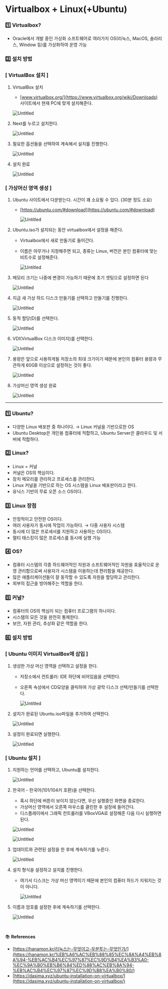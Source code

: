 # Virtualbox + Linux(+Ubuntu)

### 1️⃣ Virtualbox?

- Oracle에서 개발 중인 가상화 소프트웨어로 여러가지 OS(리눅스, MacOS, 솔라리스, Window 등)를 가상화하여 운영 가능

### 2️⃣ 설치 방법

### [ VirtualBox  설치 ]

1. VirtualBox 설치
   
     - [www.virtualbox.org/](https://www.virtualbox.org/wiki/Downloads) 사이트에서 현재 PC에 맞게 설치해준다.
    
    ![Untitled](./photo/Virtualbox_Linux(Ubuntu)_install/Untitled.png)
    
2. Next를 누르고 설치한다.
   
    ![Untitled](./photo/Virtualbox_Linux(Ubuntu)_install/Untitled%201.png)
    
1. 필요한 옵션들을 선택하여 계속해서 설치를 진행한다.
   
    ![Untitled](./photo/Virtualbox_Linux(Ubuntu)_install/Untitled%202.png)
    
1. 설치 완료
   
    ![Untitled](./photo/Virtualbox_Linux(Ubuntu)_install/Untitled%203.png)
    

### [ 가상머신 영역 생성 ]

1. Ubuntu 사이트에서 다운받는다. 시간이 꽤 소요될 수 있다. (30분 정도 소요)
    - [https://ubuntu.com/#download](https://ubuntu.com/#download)
      
        ![Untitled](./photo/Virtualbox_Linux(Ubuntu)_install/Untitled%204.png)
    
2. Ubuntu.iso가 설치되는 동안 virtualbox에서 설정을 해준다.
    - Virtualbox에서 새로 만들기로 들어간다.
    - 이름은 아무거나 지정해주면 되고, 종류는 Linux, 버전은 본인 컴퓨터에 맞는 비트수로 설정해준다.
      
        ![Untitled](./photo/Virtualbox_Linux(Ubuntu)_install/Untitled%205.png)
        

1. 메모리 크기는 나중에 변경이 가능하기 때문에 초기 셋팅으로 설정하면 된다
   
    ![Untitled](./photo/Virtualbox_Linux(Ubuntu)_install/Untitled%206.png)
    
2. 지금 새 가상 하드 디스크 만들기를 선택하고 만들기를 진행한다.
   
    ![Untitled](./photo/Virtualbox_Linux(Ubuntu)_install/Untitled%207.png)
    
3. 동적 할당(D)를 선택한다.
   
    ![Untitled](./photo/Virtualbox_Linux(Ubuntu)_install/Untitled%208.png)
    
4. VDI(VirtualBox 디스크 이미지)를 선택한다.
   
    ![Untitled](./photo/Virtualbox_Linux(Ubuntu)_install/Untitled%209.png)
    
5. 용량은 앞으로 사용하게될 저장소의 최대 크기이기 때문에 본인의 컴퓨터 용량과 무관하게 60GB 이상으로 설정하는 것이 좋다.
   
    ![Untitled](./photo/Virtualbox_Linux(Ubuntu)_install/Untitled%2010.png)
    
6. 가상머신 영역 생성 완료
   
    ![Untitled](./photo/Virtualbox_Linux(Ubuntu)_install/Untitled%2011.png)
    

---

### 1️⃣ Ubuntu?

- 다양한 Linux 배포판 중 하나이다. → Linux 커널을 기반으로한 OS
- Ubuntu Desktop은 개인용 컴퓨터에 적합하고, Ubuntu Server은 클라우드 및 서버에 적합하다.

### 2️⃣ Linux?

- Linux = 커널
- 커널은 OS의 핵심이다.
- 장치 메모리를 관리하고 프로세스를 관리한다.
- Linux 커널을 기반으로 하는 OS 시스템을 Linux 배포판이라고 한다.
- 유닉스 기반의 무료 오픈 소스 OS이다.

### 3️⃣ Linux 장점

- 안정적이고 안전한 OS이다.
- 여러 사용자가 동시에 작업이 가능하다. → 다중 사용자 시스템
- 동시에 더 많은 프로세서를 지원하고 사용하는 OS이다.
- 멀티 태스킹이 많은 프로세스를 동시에 실행 가능

### 4️⃣ OS?

- 컴퓨터 시스템의 각종 하드웨어적인 자원과 소프트웨어적인 자원을 효율적으로 운영 관리함으로써 사용자가 시스템을 이용하는데 편리함을 제공한다.
- 많은 애플리케이션들이 잘 동작할 수 있도록 자원을 할당하고 관리한다.
- 외부의 접근을 방어해주는 역할을 한다.

### 5️⃣ 커널?

- 컴퓨터의 OS의 핵심이 되는 컴퓨터 프로그램의 하나이다.
- 시스템의 모든 것을 완전히 통제한다.
- 보안, 자원 관리, 추상화 같은 역할을 한다.

### 6️⃣ 설치 방법

### [ Ubuntu 이미지 VirtualBox에 삽입 ]

1. 생성한 가상 머신 영역을 선택하고 설정을 한다.
    - 저장소에서 컨트롤러: IDE 하단에 비어있음을 선택한다.
    - 오른쪽 속성에서 CD모양을 클릭하여 가상 광학 디스크 선택/만들기를 선택한다.
      
        ![Untitled](./photo/Virtualbox_Linux(Ubuntu)_install/Untitled%2012.png)
        

1. 설치가 완료된 Ubuntu.iso파일을 추가하여 선택한다.
   
    ![Untitled](./photo/Virtualbox_Linux(Ubuntu)_install/Untitled%2013.png)
    
1. 설정이 완료되면 실행한다.
   
    ![Untitled](./photo/Virtualbox_Linux(Ubuntu)_install/Untitled%2014.png)
    

### [ Ubuntu 설치 ]

1. 지원하는 언어를 선택하고, Ubuntu를 설치한다.
   
    ![Untitled](./photo/Virtualbox_Linux(Ubuntu)_install/Untitled%2015.png)
    
1. 한국어 - 한국어(101/104키 호환)을 선택한다.
    - 혹시 하단에 버튼이 보이지 않는다면, 우선 실행중인 화면을 종료한다.
    - 가상머신 영역에서 오른쪽 마우스를 클린한 후 설정에 들어간다.
    - 디스플레이에서 그래픽 컨트롤러를 VBoxVGA로 설정해준 다음 다시 실행하면 된다.
    
    ![Untitled](./photo/Virtualbox_Linux(Ubuntu)_install/Untitled%2016.png)
    
    ![Untitled](./photo/Virtualbox_Linux(Ubuntu)_install/Untitled%2017.png)
    
1. 업데이트와 관련된 설정을 한 후에 계속하기를 누른다.
   
    ![Untitled](./photo/Virtualbox_Linux(Ubuntu)_install/Untitled%2018.png)
    
1. 설치 형식을 설정하고 설치를 진행한다.
    - 여기서 디스크는 가상 머신 영역이기 때문에 본인의 컴퓨터 하드가 지워지는 것이 아니다.
      
        ![Untitled](./photo/Virtualbox_Linux(Ubuntu)_install/Untitled%2019.png)
        

1. 이름과 암호를 설정한 후에 계속하기를 선택한다.
   
    ![Untitled](./photo/Virtualbox_Linux(Ubuntu)_install/Untitled%2020.png)
    
    <br>

📚 **References**

- [https://hanamon.kr/리눅스는-무엇이고-우분투는-무엇인가/](https://hanamon.kr/%EB%A6%AC%EB%88%85%EC%8A%A4%EB%8A%94-%EB%AC%B4%EC%97%87%EC%9D%B4%EA%B3%A0-%EC%9A%B0%EB%B6%84%ED%88%AC%EB%8A%94-%EB%AC%B4%EC%97%87%EC%9D%B8%EA%B0%80/)
- [https://dasima.xyz/ubuntu-installation-on-virtualbox/](https://dasima.xyz/ubuntu-installation-on-virtualbox/)